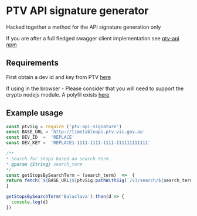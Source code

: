 # PTV API signature generator

Hacked together a method for the API signature generation only

If you are after a full fledged swagger client implementation see [ptv-api npm](https://www.npmjs.com/package/ptv-api)

## Requirements

First obtain a dev id and key from PTV [here](https://www.ptv.vic.gov.au/footer/data-and-reporting/datasets/ptv-timetable-api/)

If using in the browser - Please consider that you will need to support the crypto nodejs module. A polyfil exists [here](https://www.npmjs.com/package/webcrypto)

## Example usage

```javascript
const ptvSig = require ('ptv-api-signature')
const BASE_URL = 'http://timetableapi.ptv.vic.gov.au'
const DEV_ID  =  'REPLACE'
const DEV_KEY =  'REPLACE1-1111-1111-1111-111111111111'

/**
* Search for stops based on search term
* @param {String} search_term
*/
const getStopsBySearchTerm = (search_term)  =>  {
return fetch(`${BASE_URL}${ptvSig.pathWithSig(`/v3/search/${search_term.toLowerCase()}`,  [{ name:  'route_types', value:  '0'  }], DEV_ID, DEV_KEY)}`).then(res  =>  res.json())
}

getStopsBySearchTerm('Balaclava').then(d => {
  console.log(d)
})

```
